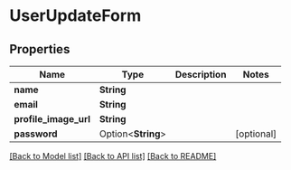 # UserUpdateForm

## Properties

Name | Type | Description | Notes
------------ | ------------- | ------------- | -------------
**name** | **String** |  | 
**email** | **String** |  | 
**profile_image_url** | **String** |  | 
**password** | Option<**String**> |  | [optional]

[[Back to Model list]](../README.md#documentation-for-models) [[Back to API list]](../README.md#documentation-for-api-endpoints) [[Back to README]](../README.md)


